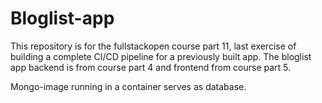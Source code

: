 # Bloglist-app

This repository is for the fullstackopen course part 11, last exercise of building a complete CI/CD pipeline for a previously built app. The bloglist app backend is from course part 4 and frontend from course part 5.

Mongo-image running in a container serves as database.
